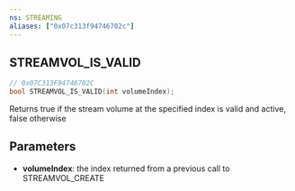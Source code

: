 ```yaml
---
ns: STREAMING
aliases: ["0x07c313f94746702c"]
---
```

## STREAMVOL_IS_VALID

```c
// 0x07C313F94746702C
bool STREAMVOL_IS_VALID(int volumeIndex);
```

Returns true if the stream volume at the specified index is valid and active, false otherwise


## Parameters
* **volumeIndex**: the index returned from a previous call to STREAMVOL_CREATE
